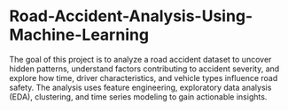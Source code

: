 # Road-Accident-Analysis-Using-Machine-Learning
The goal of this project is to analyze a road accident dataset to uncover hidden patterns, understand factors contributing to accident severity, and explore how time, driver characteristics, and vehicle types influence road safety. The analysis uses feature engineering, exploratory data analysis (EDA), clustering, and time series modeling to gain actionable insights.
